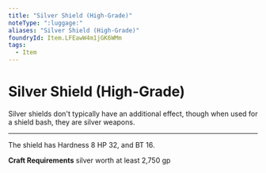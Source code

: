 ```yaml
---
title: "Silver Shield (High-Grade)"
noteType: ":luggage:"
aliases: "Silver Shield (High-Grade)"
foundryId: Item.LFEawW4m1jGK6WMm
tags:
  - Item
---
```


# Silver Shield (High-Grade)

Silver shields don't typically have an additional effect, though when used for a shield bash, they are silver weapons.

* * *

The shield has Hardness 8 HP 32, and BT 16.

**Craft Requirements** silver worth at least 2,750 gp
